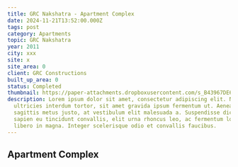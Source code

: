 ```yaml
---
title: GRC Nakshatra - Apartment Complex
date: 2024-11-21T13:52:00.000Z
tags: post
category: Apartments
topic: GRC Nakshatra
year: 2011
city: xxx
site: x
site_area: 0
client: GRC Constructions
built_up_area: 0
status: Completed
thumbnail: https://paper-attachments.dropboxusercontent.com/s_B43967DE63E89ED1E1A82C85FD215DFF7AE96F7E82D33C99E22A49D6C657E8A2_1729329878868_GRC+NAKSHATRA_1.JPG
description: Lorem ipsum dolor sit amet, consectetur adipiscing elit. Nullam
  ultricies interdum tortor, sit amet gravida ipsum fermentum ut. Aenean
  sagittis metus justo, at vestibulum elit malesuada a. Suspendisse dictum,
  sapien eu tincidunt convallis, elit urna rhoncus leo, ac fermentum lorem
  libero in magna. Integer scelerisque odio et convallis faucibus.
---
```


## Apartment Complex

